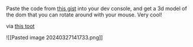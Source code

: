 Paste the code from [this gist](https://gist.github.com/OrionReed/4c3778ebc2b5026d2354359ca49077ca) into your dev console, and get a 3d model of the dom that you can rotate around with your mouse. Very cool!

via [this toot](https://hci.social/@orion/112167137880858495)

![[Pasted image 20240327141733.png]]

